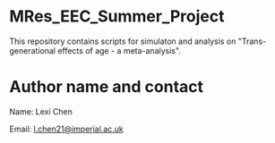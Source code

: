# MRes_EEC_Summer_Project
This repository contains scripts for simulaton and analysis on "Trans-generational effects of age - a meta-analysis".

# Author name and contact
Name: Lexi Chen

Email: l.chen21@imperial.ac.uk
